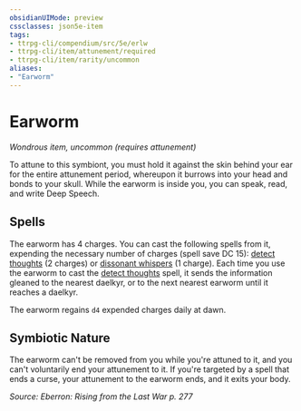 ```yaml
---
obsidianUIMode: preview
cssclasses: json5e-item
tags:
- ttrpg-cli/compendium/src/5e/erlw
- ttrpg-cli/item/attunement/required
- ttrpg-cli/item/rarity/uncommon
aliases: 
- "Earworm"
---
```

# Earworm
*Wondrous item, uncommon (requires attunement)*  



To attune to this symbiont, you must hold it against the skin behind your ear for the entire attunement period, whereupon it burrows into your head and bonds to your skull. While the earworm is inside you, you can speak, read, and write Deep Speech.

## Spells

The earworm has 4 charges. You can cast the following spells from it, expending the necessary number of charges (spell save DC 15): [detect thoughts](Інструменти%20ДМ/CLI/spells/detect-thoughts-xphb.md) (2 charges) or [dissonant whispers](Інструменти%20ДМ/CLI/spells/dissonant-whispers-xphb.md) (1 charge). Each time you use the earworm to cast the [detect thoughts](Інструменти%20ДМ/CLI/spells/detect-thoughts-xphb.md) spell, it sends the information gleaned to the nearest daelkyr, or to the next nearest earworm until it reaches a daelkyr.

The earworm regains `d4` expended charges daily at dawn.

## Symbiotic Nature

The earworm can't be removed from you while you're attuned to it, and you can't voluntarily end your attunement to it. If you're targeted by a spell that ends a curse, your attunement to the earworm ends, and it exits your body.

*Source: Eberron: Rising from the Last War p. 277*